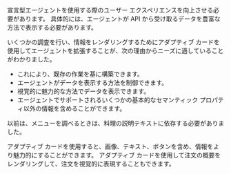 宣言型エージェントを使用する際のユーザー エクスペリエンスを向上させる必要があります。 具体的には、エージェントが API から受け取るデータを豊富な方法で表示する必要があります。

いくつかの調査を行い、情報をレンダリングするためにアダプティブ カードを使用してエージェントを拡張することが、次の理由からニーズに適していることがわかりました。

- これにより、既存の作業を基に構築できます。
- エージェントがデータを表示する方法を制御できます。
- 視覚的に魅力的な方法でデータを表示できます。
- エージェントでサポートされるいくつかの基本的なセマンティック プロパティ以外の情報を含めることができます。

以前は、メニューを調べるときは、料理の説明テキストに依存する必要がありました。

アダプティブ カードを使用すると、画像、テキスト、ボタンを含め、情報をより魅力的にすることができます。 アダプティブ カードを使用して注文の概要をレンダリングして、注文を視覚的に表現することもできます。
